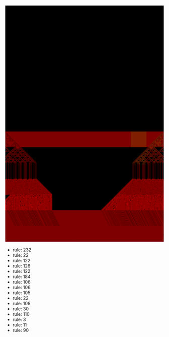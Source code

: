 ![photo](./output.png) 
 * rule: 232
* rule: 22
* rule: 122
* rule: 126
* rule: 122
* rule: 184
* rule: 106
* rule: 106
* rule: 105
* rule: 22
* rule: 108
* rule: 30
* rule: 110
* rule: 3
* rule: 11
* rule: 90
